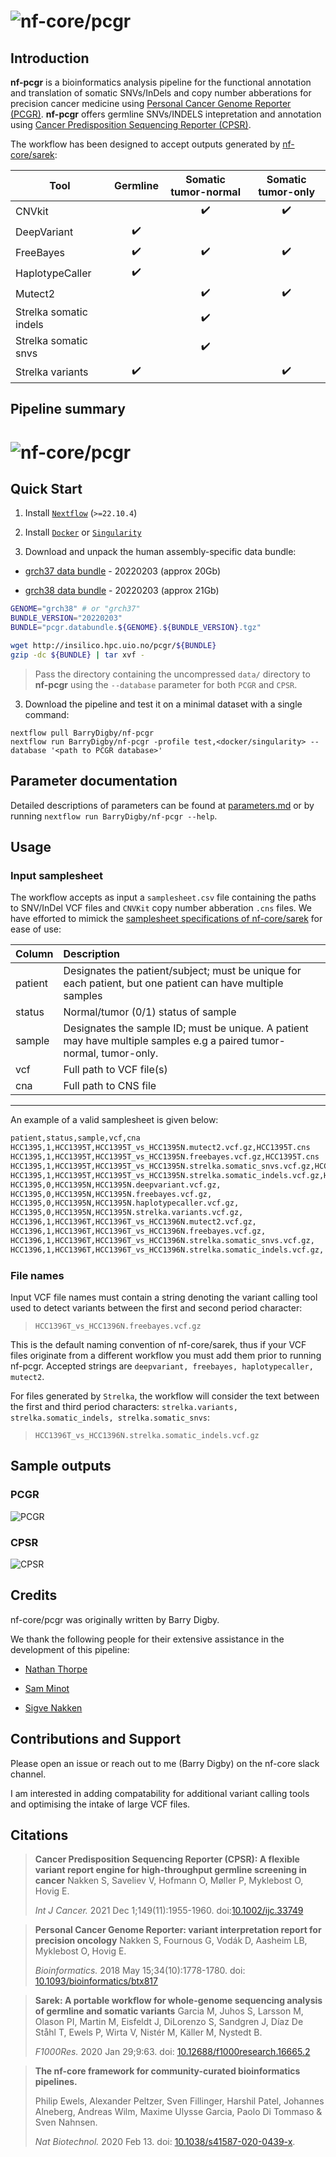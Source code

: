 # ![nf-core/pcgr](docs/images/nf-pcgr.png)

## Introduction

**nf-pcgr** is a bioinformatics analysis pipeline for the functional annotation and translation of somatic SNVs/InDels and copy number abberations for precision cancer medicine using [Personal Cancer Genome Reporter (PCGR)](https://github.com/sigven/pcgr). **nf-pcgr** offers germline SNVs/INDELS intepretation and annotation using [Cancer Predisposition Sequencing Reporter (CPSR)](https://github.com/sigven/cpsr/).

The workflow has been designed to accept outputs generated by [nf-core/sarek](https://github.com/nf-core/sarek):

| Tool                   |      Germline      | Somatic tumor-normal | Somatic tumor-only |
| ---------------------- | :----------------: | :------------------: | :----------------: |
| CNVkit                 |                    |  :heavy_check_mark:  | :heavy_check_mark: |
| DeepVariant            | :heavy_check_mark: |                      |                    |
| FreeBayes              | :heavy_check_mark: |  :heavy_check_mark:  | :heavy_check_mark: |
| HaplotypeCaller        | :heavy_check_mark: |                      |                    |
| Mutect2                |                    |  :heavy_check_mark:  | :heavy_check_mark: |
| Strelka somatic indels |                    |  :heavy_check_mark:  |                    |
| Strelka somatic snvs   |                    |  :heavy_check_mark:  |                    |
| Strelka variants       | :heavy_check_mark: |                      | :heavy_check_mark: |


## Pipeline summary

# ![nf-core/pcgr](docs/images/schematic.png)

## Quick Start

1. Install [`Nextflow`](https://www.nextflow.io/docs/latest/getstarted.html#installation) (`>=22.10.4`)

2. Install [`Docker`](https://docs.docker.com/engine/installation/) or [`Singularity`](https://www.sylabs.io/guides/3.0/user-guide/)

3. Download and unpack the human assembly-specific data bundle:

- [grch37 data bundle](http://insilico.hpc.uio.no/pcgr/pcgr.databundle.grch37.20220203.tgz) - 20220203 (approx 20Gb)

- [grch38 data bundle](http://insilico.hpc.uio.no/pcgr/pcgr.databundle.grch38.20220203.tgz) - 20220203 (approx 21Gb)

```bash
GENOME="grch38" # or "grch37"
BUNDLE_VERSION="20220203"
BUNDLE="pcgr.databundle.${GENOME}.${BUNDLE_VERSION}.tgz"

wget http://insilico.hpc.uio.no/pcgr/${BUNDLE}
gzip -dc ${BUNDLE} | tar xvf -
```

> Pass the directory containing the uncompressed `data/` directory to **nf-pcgr** using the `--database` parameter for both `PCGR` and `CPSR`.

3. Download the pipeline and test it on a minimal dataset with a single command:

```console
nextflow pull BarryDigby/nf-pcgr
nextflow run BarryDigby/nf-pcgr -profile test,<docker/singularity> --database '<path to PCGR database>'
```

## Parameter documentation

Detailed descriptions of parameters can be found at [parameters.md](docs/parameters.md) or by running `nextflow run BarryDigby/nf-pcgr --help`.
## Usage

### Input samplesheet

The workflow accepts as input a `samplesheet.csv` file containing the paths to SNV/InDel VCF files and `CNVKit` copy number abberation `.cns` files. We have efforted to mimick the [samplesheet specifications of nf-core/sarek](https://github.com/nf-core/sarek/blob/master/docs/usage.md#input-sample-sheet-configurations) for ease of use:

| Column  |                                                      Description                                                     |
|---------|:---------------------------------------------------------------------------------------------------------------------|
| patient |      Designates the patient/subject; must be unique for each patient, but one patient can have multiple samples      |
| status  |                                             Normal/tumor (0/1) status of sample                                      |
| sample  | Designates the sample ID; must be unique. A patient may have multiple samples e.g a paired tumor-normal, tumor-only. |
| vcf     |                                               Full path to VCF file(s)                                               |
| cna     |                                                 Full path to CNS file                                                |

***

An example of a valid samplesheet is given below:

```bash
patient,status,sample,vcf,cna
HCC1395,1,HCC1395T,HCC1395T_vs_HCC1395N.mutect2.vcf.gz,HCC1395T.cns
HCC1395,1,HCC1395T,HCC1395T_vs_HCC1395N.freebayes.vcf.gz,HCC1395T.cns
HCC1395,1,HCC1395T,HCC1395T_vs_HCC1395N.strelka.somatic_snvs.vcf.gz,HCC1395T.cns
HCC1395,1,HCC1395T,HCC1395T_vs_HCC1395N.strelka.somatic_indels.vcf.gz,HCC1395T.cns
HCC1395,0,HCC1395N,HCC1395N.deepvariant.vcf.gz,
HCC1395,0,HCC1395N,HCC1395N.freebayes.vcf.gz,
HCC1395,0,HCC1395N,HCC1395N.haplotypecaller.vcf.gz,
HCC1395,0,HCC1395N,HCC1395N.strelka.variants.vcf.gz,
HCC1396,1,HCC1396T,HCC1396T_vs_HCC1396N.mutect2.vcf.gz,
HCC1396,1,HCC1396T,HCC1396T_vs_HCC1396N.freebayes.vcf.gz,
HCC1396,1,HCC1396T,HCC1396T_vs_HCC1396N.strelka.somatic_snvs.vcf.gz,
HCC1396,1,HCC1396T,HCC1396T_vs_HCC1396N.strelka.somatic_indels.vcf.gz,
```

### File names

Input VCF file names must contain a string denoting the variant calling tool used to detect variants between the first and second period character:

> `HCC1396T_vs_HCC1396N.freebayes.vcf.gz`

This is the default naming convention of nf-core/sarek, thus if your VCF files originate from a different workflow you must add them prior to running nf-pcgr. Accepted strings are `deepvariant, freebayes, haplotypecaller, mutect2`.

For files generated by `Strelka`, the workflow will consider the text between the first and third period characters: `strelka.variants, strelka.somatic_indels, strelka.somatic_snvs`:

> `HCC1396T_vs_HCC1396N.strelka.somatic_indels.vcf.gz`


## Sample outputs

### PCGR

![PCGR](https://raw.githubusercontent.com/sigven/pcgr/master/pcgrr/pkgdown/assets/img/pcgr_dashboard_views.png)

### CPSR

![CPSR](https://raw.githubusercontent.com/sigven/cpsr/master/pkgdown/assets/img/cpsr_views.png)


## Credits

nf-core/pcgr was originally written by Barry Digby.

We thank the following people for their extensive assistance in the development of this pipeline:

- [Nathan Thorpe](https://github.com/nathanthorpe)

- [Sam Minot](https://github.com/sminot)

- [Sigve Nakken](https://github.com/sigven)

## Contributions and Support

Please open an issue or reach out to me (Barry Digby) on the nf-core slack channel.

I am interested in adding compatability for additional variant calling tools and optimising the intake of large VCF files.

## Citations

> **Cancer Predisposition Sequencing Reporter (CPSR): A flexible variant report engine for high-throughput germline screening in cancer**
> Nakken S, Saveliev V, Hofmann O, Møller P, Myklebost O, Hovig E.
>
> _Int J Cancer._ 2021 Dec 1;149(11):1955-1960. doi:[10.1002/ijc.33749](https://doi.org/10.1002/ijc.33749)

> **Personal Cancer Genome Reporter: variant interpretation report for precision oncology**
> Nakken S, Fournous G, Vodák D, Aasheim LB, Myklebost O, Hovig E.
>
> _Bioinformatics._ 2018 May 15;34(10):1778-1780. doi: [10.1093/bioinformatics/btx817](https://doi.org/10.1093%2Fbioinformatics%2Fbtx817)

> **Sarek: A portable workflow for whole-genome sequencing analysis of germline and somatic variants**
> Garcia M, Juhos S, Larsson M, Olason PI, Martin M, Eisfeldt J, DiLorenzo S, Sandgren J, Díaz De Ståhl T, Ewels P, Wirta V, Nistér M, Käller M, Nystedt B.
>
> _F1000Res._ 2020 Jan 29;9:63. doi: [10.12688/f1000research.16665.2](https://doi.org/10.12688%2Ff1000research.16665.2)

> **The nf-core framework for community-curated bioinformatics pipelines.**
>
> Philip Ewels, Alexander Peltzer, Sven Fillinger, Harshil Patel, Johannes Alneberg, Andreas Wilm, Maxime Ulysse Garcia, Paolo Di Tommaso & Sven Nahnsen.
>
> _Nat Biotechnol._ 2020 Feb 13. doi: [10.1038/s41587-020-0439-x](https://dx.doi.org/10.1038/s41587-020-0439-x).
